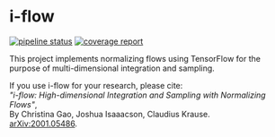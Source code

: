 # i-flow

[![pipeline status](https://gitlab.com/isaacson/nicephasespace/badges/master/pipeline.svg)](https://gitlab.com/isaacson/nicephasespace/commits/master)
[![coverage report](https://gitlab.com/isaacson/nicephasespace/badges/master/coverage.svg)](https://gitlab.com/isaacson/nicephasespace/commits/master)

This project implements normalizing flows using TensorFlow for the purpose of multi-dimensional integration and sampling.

If you use i-flow for your research, please cite:  
*"i-flow: High-dimensional Integration and Sampling with Normalizing Flows"*,  
By Christina Gao, Joshua Isaaacson, Claudius Krause.  
[arXiv:2001.05486](https://arxiv.org/abs/2001.05486).  